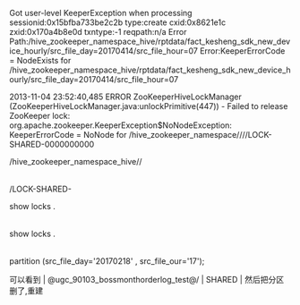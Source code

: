 Got user-level KeeperException when processing sessionid:0x15bfba733be2c2b type:create cxid:0x8621e1c zxid:0x170a4b8e0d txntype:-1 reqpath:n/a Error Path:/hive_zookeeper_namespace_hive/rptdata/fact_kesheng_sdk_new_device_hourly/src_file_day=20170414/src_file_hour=07 Error:KeeperErrorCode = NodeExists for /hive_zookeeper_namespace_hive/rptdata/fact_kesheng_sdk_new_device_hourly/src_file_day=20170414/src_file_hour=07






2013-11-04 23:52:40,485 ERROR ZooKeeperHiveLockManager (ZooKeeperHiveLockManager.java:unlockPrimitive(447)) - Failed to release ZooKeeper lock:
org.apache.zookeeper.KeeperException$NoNodeException: KeeperErrorCode = NoNode for /hive_zookeeper_namespace/<hiveDBName>/<Table>/<PARTITION>/LOCK-SHARED-0000000000


/hive_zookeeper_namespace_hive/<hiveDBName>/<Table>/LOCK-SHARED-



show locks <hiveDBName>.<Table>

show locks <hiveDBName>.<Table> partition (src_file_day='20170218' , src_file_our='17'); 

可以看到 
| <hiveDBName>@ugc_90103_bossmonthorderlog_test@<PARTITION>/<PARTITION> | SHARED     |
然后把分区删了,重建